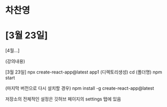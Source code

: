 # 차찬영

# [3월 23일]

[4월...]

(강의내용)

[3월 23일]
npx create-react-app@latest app1 (디렉토리생성)
cd (폴더명)
npm start

(마지막 버전으로 다시 설치할 경우)
npm install -g create-react-app@latest

저장소의 전체적인 설정은 깃허브 페이지의 settings 탭에 있음
